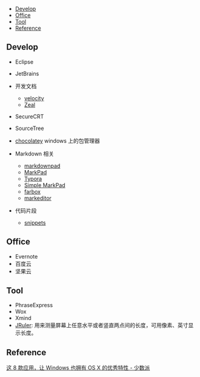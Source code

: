 
<!-- MarkdownTOC -->

- [Develop](#develop)
- [Office](#office)
- [Tool](#tool)
- [Reference](#reference)

<!-- /MarkdownTOC -->


## Develop

- Eclipse
- JetBrains 
- 开发文档
	- [velocity](https://velocity.silverlakesoftware.com/)
	- [Zeal](https://zealdocs.org/)
- SecureCRT
- SourceTree
- [chocolatey](https://chocolatey.org/) windows 上的包管理器



- Markdown 相关
	- [markdownpad](http://markdownpad.com/)
	- [MarkPad](https://github.com/Code52/DownmarkerWPF)
	- [Typora](https://www.typora.io/)
	- [Simple MarkPad](http://simple-markpad.qiniudn.com/)
	- [farbox](https://www.farbox.com/service/app/desktop_editor)
	- [markeditor](http://markeditor.farbox.com/)




- 代码片段
	- [snippets](http://snippets.me/)


## Office
- Evernote
- 百度云
- 坚果云



## Tool
- PhraseExpress
- Wox
- Xmind
- [JRuler](http://www.spadixbd.com/jruler/): 用来测量屏幕上任意水平或者竖直两点间的长度，可用像素、英寸显示长度。


## Reference

[这 8 款应用，让 Windows 也拥有 OS X 的优秀特性 - 少数派](http://sspai.com/34288)



